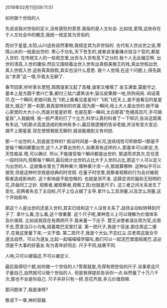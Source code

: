 2019年02月11日09:11:51

如何做个世俗的人

先说说我对世俗的定义,没有褒贬的意思.我指的是人文社会.
比如钱,爱情,这些存在于人文社会中的概念,我统一规定其为世俗的.

而对于星星,太阳,山川这些自然事物,我规定其为非世俗的. 古代有入世出世之说,寄情山水的一般是出世的.
寄心于功名,天下苍生的,或者说准备赚点钱当个官的,都是入世的. 在传统文人的一些观念里,出世与入世有高下之分的.我个人无此偏见啊.
出世的清高,入世的庸俗.然后又围绕着出世入世有出真假美猴王的戏,真出世假出世,真入世假入世.这些真真假假,其实也没什么意思.
我个人觉得,在这个问题上,得先跳出"求真"这一境,毕竟太无聊了.

春节回家,听听家长里短,周围谁家又起了高楼,谁家又楼塌了.金玉满堂,莫能守之.
基本上是方圆千里兴亡事,都付三姑六婆笑谈中,留瓜皮果屑一地,热热闹闹.
闲话落尽,在一个瞬间,老娘问我,在飞机上能看见星星吗? 飞机飞在天上,是不是看见的星星就大,就近?
那一刹那,我真是特别的欢喜.因为那一瞬间,母上大人是出世的.她不操心家里的大大小小,而是对星星好奇.
也是在那一瞬间,太白那首"危楼高百尺,手可摘星辰",入我脑境.
我一脸严肃的打了个比方,科学认真的科普了一下知识,告诉这距离有多远,飞机那点高度造成的影响有多小,最后很遗憾的告诉老娘,并没有变大变近.
摘不上那星星.现在想想我挺无聊的.就说能摘到又有何妨.

那一个出世的人,到底是怎样的?
假设时间是一条长河,连续线性可积欧耶~!那是不是每个瞬间都要出世,这个人才算出世的人.如果真有这样的人,那基本可以断定,先天性痴呆.嗯,可以确诊.
所以,不能接受每个瞬间都是出世的. 那退而求其次,在任意一段时间内,观察每个瞬间,最后统计出世的占比大于入世的占比,那这个人可以定义为出世的人.
这就像水里兑了两种果汁,哪种果汁浓一点,那就算哪种. 这种似乎可以接受,但是这种时空观是经典的时空观.
在量子时空里,观察者观察的行为会对被观察者造成影响的. 这个影响是不能忽略的. 也就是测不准. 这薛定谔的猫和王阳明的花,异曲同工之妙.
观察者,被观察者,观察工具(也就是尺子). 这三者之间关系发生了变化. 前两者失去了主动权,尺子上位占据了主导.拿什么工具测量,以及怎么测量,这个开始影响.

那这个人是出世的还是入世的,其实已经和这个人没有关系了.战场主动权转移到尺子了. 拿什么看,怎么看,这个很重要. 这个尺子呢,某种意义上可以理解为价值体系及价值观.
比如说我现在有两把尺子.我来量一下庄子. 楚王派使者请庄周为官,庄周不去,愿意当只小乌龟,摇着尾巴泥里打滚.
第一把尺子,我是个官迷.那庄周这二傻子,在我这里量下来,一文不值.
第二把尺子,我是个大仙,不恋红尘.庄老周这就合乎道法自然，可以为道友,比起一起喵喵喵学猫叫,我们可以一起泥巴里面摇尾巴.这必须是干大事的好基友.有为青年好同志.
尺子不同,结果不同.

人呐,只可以被描述,不可以被定义.

最后我得切个题,如何做一个世俗的人?答案就是,先得有把世俗的尺子.没事拿这尺子量自己,自然就可以做个世俗的人.
但是我得提前告诉你一点.纵然量了十万八千次,那也不全是你自己. 尺子并非只有一把.百花齐放,多元价值观嘛.

那问题来了,我是谁呀?

敬请下一章,神的容器.